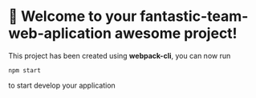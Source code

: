 # 🚀 Welcome to your fantastic-team-web-aplication awesome project!

This project has been created using **webpack-cli**, you can now run


```
npm start
```

to start develop your application
